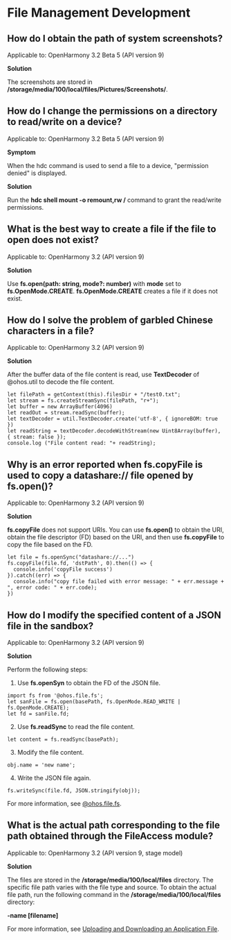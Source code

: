 # File Management Development

## How do I obtain the path of system screenshots?

Applicable to: OpenHarmony 3.2 Beta 5 (API version 9)

**Solution**

The screenshots are stored in **/storage/media/100/local/files/Pictures/Screenshots/**.

## How do I change the permissions on a directory to read/write on a device?

Applicable to: OpenHarmony 3.2 Beta 5 (API version 9)

**Symptom**

When the hdc command is used to send a file to a device, "permission denied" is displayed.

**Solution**

Run the **hdc shell mount -o remount,rw /** command to grant the read/write permissions.

## What is the best way to create a file if the file to open does not exist?

Applicable to: OpenHarmony 3.2 (API version 9)

**Solution**

Use **fs.open(path: string, mode?: number)** with **mode** set to **fs.OpenMode.CREATE**. **fs.OpenMode.CREATE** creates a file if it does not exist.

## How do I solve the problem of garbled Chinese characters in a file?

Applicable to: OpenHarmony 3.2 (API version 9)

**Solution**

After the buffer data of the file content is read, use **TextDecoder** of @ohos.util to decode the file content.

```
let filePath = getContext(this).filesDir + "/test0.txt";
let stream = fs.createStreamSync(filePath, "r+");
let buffer = new ArrayBuffer(4096)
let readOut = stream.readSync(buffer);
let textDecoder = util.TextDecoder.create('utf-8', { ignoreBOM: true })
let readString = textDecoder.decodeWithStream(new Uint8Array(buffer), { stream: false });
console.log ("File content read: "+ readString);
```

## Why is an error reported when **fs.copyFile** is used to copy a **datashare://** file opened by **fs.open()**?

Applicable to: OpenHarmony 3.2 (API version 9)

**Solution**

**fs.copyFile** does not support URIs. You can use **fs.open()** to obtain the URI, obtain the file descriptor (FD) based on the URI, and then use **fs.copyFile** to copy the file based on the FD.

```
let file = fs.openSync("datashare://...")
fs.copyFile(file.fd, 'dstPath', 0).then(() => {
  console.info('copyFile success')
}).catch((err) => {
  console.info("copy file failed with error message: " + err.message + ", error code: " + err.code);
})
```

## How do I modify the specified content of a JSON file in the sandbox?

Applicable to: OpenHarmony 3.2 (API version 9)

**Solution**

Perform the following steps:

1. Use **fs.openSyn** to obtain the FD of the JSON file.

```
import fs from '@ohos.file.fs';  
let sanFile = fs.open(basePath, fs.OpenMode.READ_WRITE | fs.OpenMode.CREATE);
let fd = sanFile.fd;
```

2. Use **fs.readSync** to read the file content.

```
let content = fs.readSync(basePath);
```

3. Modify the file content.

```
obj.name = 'new name';
```

4. Write the JSON file again.

```
fs.writeSync(file.fd, JSON.stringify(obj));
```

For more information, see [@ohos.file.fs](../reference/apis/js-apis-file-fs.md).

## What is the actual path corresponding to the file path obtained through the FileAccess module?

Applicable to: OpenHarmony 3.2 (API version 9, stage model)

**Solution**

The files are stored in the **/storage/media/100/local/files** directory. The specific file path varies with the file type and source. To obtain the actual file path, run the following command in the **/storage/media/100/local/files** directory:

**-name \[filename\]**

For more information, see [Uploading and Downloading an Application File](../file-management/app-file-upload-download.md).
